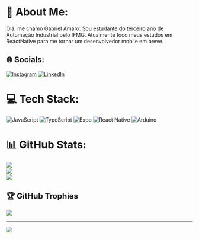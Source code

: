# 💫 About Me:
Olá, me chamo Gabriel Amaro. Sou estudante do terceiro ano de Automação Industrial pelo IFMG. Atualmente foco meus estudos em ReactNative para me tornar um desenvolvedor mobile em breve.


## 🌐 Socials:
[![Instagram](https://img.shields.io/badge/Instagram-%23E4405F.svg?logo=Instagram&logoColor=white)](https://instagram.com/gf.amaro) [![LinkedIn](https://img.shields.io/badge/LinkedIn-%230077B5.svg?logo=linkedin&logoColor=white)](https://linkedin.com/in/gabriel-fonseca-amaro) 

# 💻 Tech Stack:
![JavaScript](https://img.shields.io/badge/javascript-%23323330.svg?style=for-the-badge&logo=javascript&logoColor=%23F7DF1E) ![TypeScript](https://img.shields.io/badge/typescript-%23007ACC.svg?style=for-the-badge&logo=typescript&logoColor=white) ![Expo](https://img.shields.io/badge/expo-1C1E24?style=for-the-badge&logo=expo&logoColor=#D04A37) ![React Native](https://img.shields.io/badge/react_native-%2320232a.svg?style=for-the-badge&logo=react&logoColor=%2361DAFB) ![Arduino](https://img.shields.io/badge/-Arduino-00979D?style=for-the-badge&logo=Arduino&logoColor=white)
# 📊 GitHub Stats:
![](https://github-readme-stats.vercel.app/api?username=gfamaro&theme=dark&hide_border=false&include_all_commits=true&count_private=true)<br/>
![](https://github-readme-streak-stats.herokuapp.com/?user=gfamaro&theme=dark&hide_border=false)<br/>
![](https://github-readme-stats.vercel.app/api/top-langs/?username=gfamaro&theme=dark&hide_border=false&include_all_commits=true&count_private=true&layout=compact)

## 🏆 GitHub Trophies
![](https://github-profile-trophy.vercel.app/?username=gfamaro&theme=dracula&no-frame=true&no-bg=false&margin-w=4)

---
[![](https://visitcount.itsvg.in/api?id=gfamaro&icon=5&color=0)](https://visitcount.itsvg.in)

<!-- Proudly created with GPRM ( https://gprm.itsvg.in ) -->
